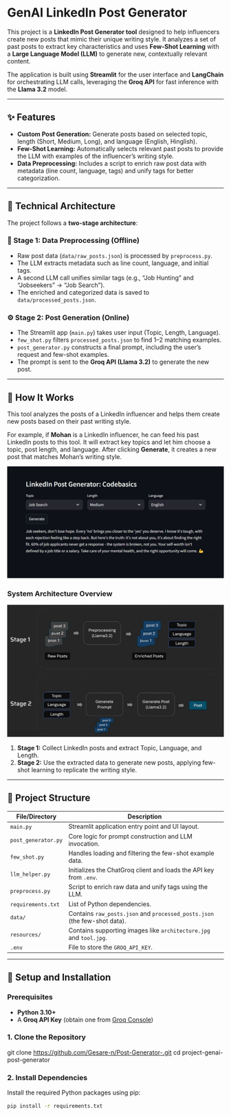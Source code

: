# GenAI LinkedIn Post Generator

This project is a **LinkedIn Post Generator tool** designed to help influencers create new posts that mimic their unique writing style. It analyzes a set of past posts to extract key characteristics and uses **Few-Shot Learning** with a **Large Language Model (LLM)** to generate new, contextually relevant content.

The application is built using **Streamlit** for the user interface and **LangChain** for orchestrating LLM calls, leveraging the **Groq API** for fast inference with the **Llama 3.2** model.

---

## ✨ Features

- **Custom Post Generation:** Generate posts based on selected topic, length (Short, Medium, Long), and language (English, Hinglish).  
- **Few-Shot Learning:** Automatically selects relevant past posts to provide the LLM with examples of the influencer’s writing style.  
- **Data Preprocessing:** Includes a script to enrich raw post data with metadata (line count, language, tags) and unify tags for better categorization.  

---

## 🧠 Technical Architecture

The project follows a **two-stage architecture**:

### 🧩 Stage 1: Data Preprocessing (Offline)
- Raw post data (`data/raw_posts.json`) is processed by `preprocess.py`.  
- The LLM extracts metadata such as line count, language, and initial tags.  
- A second LLM call unifies similar tags (e.g., “Job Hunting” and “Jobseekers” → “Job Search”).  
- The enriched and categorized data is saved to `data/processed_posts.json`.  

### ⚙️ Stage 2: Post Generation (Online)
- The Streamlit app (`main.py`) takes user input (Topic, Length, Language).  
- `few_shot.py` filters `processed_posts.json` to find 1–2 matching examples.  
- `post_generator.py` constructs a final prompt, including the user’s request and few-shot examples.  
- The prompt is sent to the **Groq API (Llama 3.2)** to generate the new post.  

---

## 🧭 How It Works

This tool analyzes the posts of a LinkedIn influencer and helps them create new posts based on their past writing style.

For example, if **Mohan** is a LinkedIn influencer, he can feed his past LinkedIn posts to this tool. It will extract key topics and let him choose a topic, post length, and language. After clicking **Generate**, it creates a new post that matches Mohan’s writing style.

<img src="resources/tool.jpg" alt="Tool Preview" width="600"/>

### System Architecture Overview
<img src="resources/architecture.jpg" alt="System Architecture" width="600"/>

1. **Stage 1:** Collect LinkedIn posts and extract Topic, Language, and Length.  
2. **Stage 2:** Use the extracted data to generate new posts, applying few-shot learning to replicate the writing style.  

---

## 📁 Project Structure

| File/Directory | Description |
|----------------|-------------|
| `main.py` | Streamlit application entry point and UI layout. |
| `post_generator.py` | Core logic for prompt construction and LLM invocation. |
| `few_shot.py` | Handles loading and filtering the few-shot example data. |
| `llm_helper.py` | Initializes the ChatGroq client and loads the API key from `.env`. |
| `preprocess.py` | Script to enrich raw data and unify tags using the LLM. |
| `requirements.txt` | List of Python dependencies. |
| `data/` | Contains `raw_posts.json` and `processed_posts.json` (the few-shot data). |
| `resources/` | Contains supporting images like `architecture.jpg` and `tool.jpg`. |
| `.env` | File to store the `GROQ_API_KEY`. |

---

## 🧰 Setup and Installation

### Prerequisites
- **Python 3.10+**  
- A **Groq API Key** (obtain one from [Groq Console](https://console.groq.com/keys))  

### 1. Clone the Repository

git clone https://github.com/Gesare-n/Post-Generator-.git
cd project-genai-post-generator


### 2. Install Dependencies
Install the required Python packages using pip:
```bash
pip install -r requirements.txt



